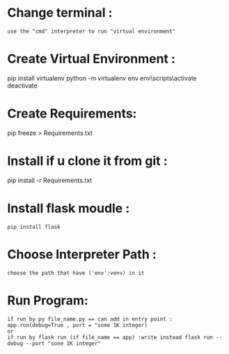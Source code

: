 # Change terminal : 
    use the "cmd" interpreter to run "virtual environment"  

# Create Virtual Environment :
   pip install virtualenv
   python -m virtualenv env
   env\scripts\activate
   deactivate
# Create Requirements:
   pip freeze > Requirements.txt

# Install if u clone it from git : 
   pip install -r Requirements.txt

# Install flask moudle : 
    pip install flask 

# Choose Interpreter Path :
    choose the path that have ('env':venv) in it
    
# Run Program: 
    if run by py file_name.py == can add in entry point : app.run(debug=True , port = "some 1K integer)
    or
    if run by flask run (if file_name == app) :write instead flask run --debug --port "sone 1K integer" 